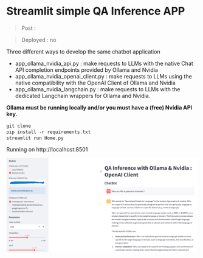#  Streamlit simple QA Inference APP

> Post : 

> Deployed : no

Three different ways to develop the same chatbot application
- app_ollama_nvidia_api.py : make requests to LLMs with the native Chat API completion endpoints provided by Ollama and Nvidia
- app_ollama_nvidia_openai_client.py : make requests to LLMs using the native compatibility with the OpenAI Client of Ollama and Nvidia
- app_ollama_nvidia_langchain.py : make requests to LLMs with the dedicated Langchain wrappers for Ollama and Nvidia.

**Ollama must be running locally and/or you must have a (free) Nvidia API key.**

```
git clone
pip install -r requirements.txt
streamlit run Home.py
```

Running on http://localhost:8501

![screenshot](screenshot.png)

